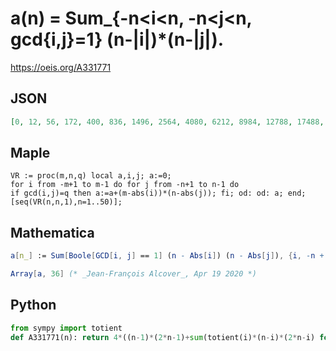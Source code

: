 # a\(n\) \= Sum\_\{\-n<i<n, \-n<j<n, gcd\{i,j\}\=1\} \(n\-\|i\|\)\*\(n\-\|j\|\)\.
https://oeis.org/A331771
## JSON
```JSON
[0, 12, 56, 172, 400, 836, 1496, 2564, 4080, 6212, 8984, 12788, 17488, 23644, 31112, 40148, 50912, 64172, 79448, 97868, 118912, 143108, 170504, 202500, 238080, 278700, 323864, 374508, 430272, 493380, 561832, 638692, 722656, 814604, 914360, 1023428]
```
## Maple
```Maple
VR := proc(m,n,q) local a,i,j; a:=0;
for i from -m+1 to m-1 do for j from -n+1 to n-1 do
if gcd(i,j)=q then a:=a+(m-abs(i))*(n-abs(j)); fi; od: od: a; end;
[seq(VR(n,n,1),n=1..50)];
```
## Mathematica
```Mathematica
a[n_] := Sum[Boole[GCD[i, j] == 1] (n - Abs[i]) (n - Abs[j]), {i, -n + 1, n - 1}, {j, -n + 1, n - 1}];
```
```Mathematica
Array[a, 36] (* _Jean-François Alcover_, Apr 19 2020 *)
```
## Python
```Python
from sympy import totient
def A331771(n): return 4*((n-1)*(2*n-1)+sum(totient(i)*(n-i)*(2*n-i) for i in range(2,n))) # _Chai Wah Wu_, Aug 17 2021
```
